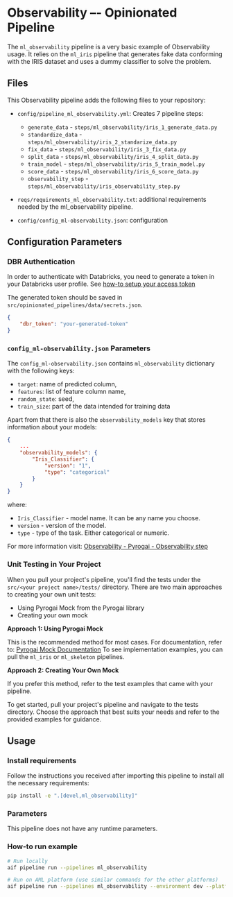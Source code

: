 # Observability –- Opinionated Pipeline

The `ml_observability` pipeline is a very basic example of Observability usage. It relies on the `ml_iris` pipeline that generates fake data conforming with the IRIS dataset and uses a dummy classifier to solve the problem.

## Files

This Observability pipeline adds the following files to your repository:

- `config/pipeline_ml_observability.yml`: Creates 7 pipeline steps:
  - `generate_data` - `steps/ml_observability/iris_1_generate_data.py`
  - `standardize_data` - `steps/ml_observability/iris_2_standarize_data.py`
  - `fix_data` - `steps/ml_observability/iris_3_fix_data.py`
  - `split_data` - `steps/ml_observability/iris_4_split_data.py`
  - `train_model` - `steps/ml_observability/iris_5_train_model.py`
  - `score_data` - `steps/ml_observability/iris_6_score_data.py`
  - `observability_step` - `steps/ml_observability/iris_observability_step.py`

- `reqs/requirements_ml_observability.txt`: additional requirements needed by the ml_observability pipeline.
- `config/config_ml-observability.json`: configuration 

## Configuration Parameters

### DBR Authentication

In order to authenticate with Databricks, you need to generate a token in your Databricks user profile. See [how-to setup your access token](https://developerportal.pg.com/docs/default/component/pyrogai/dbr-specific/how-tos/generate-dbr-token/)

The generated token should be saved in `src/opinionated_pipelines/data/secrets.json`.

```json
{
    "dbr_token": "your-generated-token"
}
```

### `config_ml-observability.json` Parameters

The  `config_ml-observability.json` contains `ml_observability` dictionary with the following keys:

- `target`: name of predicted column,
- `features`: list of feature column name,
- `random_state`: seed,
- `train_size`: part of the data intended for training data

Apart from that there is also the `observability_models` key that stores information about your models:

```json
{
    ...
    "observability_models": {
        "Iris_Classifier": {
            "version": "1",
            "type": "categorical"
        }
    }
}
```
where:
- `Iris_Classifier` - model name. It can be any name you choose.
- `version` - version of the model.
- `type` - type of the task. Either categorical or numeric.

For more information visit: [Observability - Pyrogai - Observability step](https://developerportal.pg.com/docs/default/component/ai_factory_observability/observability-specific/explainers/observability-pyrogai-observability_step/)

### Unit Testing in Your Project
When you pull your project's pipeline, you'll find the tests under the `src/<your project name>/tests/` directory. There are two main approaches to creating your own unit tests:
- Using Pyrogai Mock from the Pyrogai library
- Creating your own mock

**Approach 1: Using Pyrogai Mock**

This is the recommended method for most cases.
For documentation, refer to: [Pyrogai Mock Documentation](https://developerportal.pg.com/docs/default/Component/PyrogAI/test_mock_step/)
To see implementation examples, you can pull the `ml_iris` or `ml_skeleton` pipelines.

**Approach 2: Creating Your Own Mock**

If you prefer this method, refer to the test examples that came with your pipeline.

To get started, pull your project's pipeline and navigate to the tests directory. Choose the approach that best suits your needs and refer to the provided examples for guidance.

## Usage

### Install requirements

Follow the instructions you received after importing this pipeline to install all the necessary requirements:

```sh
pip install -e ".[devel,ml_observability]"
```

### Parameters

This pipeline does not have any runtime parameters.

### How-to run example

```bash
# Run locally
aif pipeline run --pipelines ml_observability

# Run on AML platform (use similar commands for the other platforms)
aif pipeline run --pipelines ml_observability --environment dev --platform AML
```
